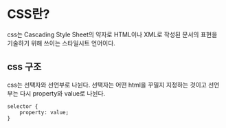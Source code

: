 # CSS란?

css는 Cascading Style Sheet의 약자로 HTML이나 XML로 작성된 문서의 표현을 기술하기 위해 쓰이는 스타일시트 언어이다. 


## css 구조
css는 선택자와 선언부로 나뉜다.
선택자는 어떤 html을 꾸밀지 지정하는 것이고 
선언부는 다시 property와 value로 나뉜다.
    
    selector {
        property: value;
    }

